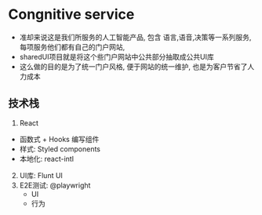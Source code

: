 # Congnitive service

- 准却来说这是我们所服务的人工智能产品, 包含 语言,语音,决策等一系列服务,每项服务他们都有自己的门户网站,
- sharedUI项目就是将这个些门户网站中公共部分抽取成公共UI库
- 这么做的目的是为了统一门户风格, 便于网站的统一维护, 也是为客户节省了人力成本


## 技术栈
1. React 
  - 函数式 + Hooks 编写组件
  - 样式: Styled components
  - 本地化: react-intl
2. UI库: Flunt UI
3. E2E测试: @playwright  
    - UI
    - 行为